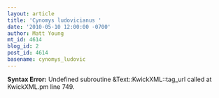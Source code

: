 ```yaml
---
layout: article
title: 'Cynomys ludovicianus '
date: '2010-05-10 12:00:00 -0700'
author: Matt Young
mt_id: 4614
blog_id: 2
post_id: 4614
basename: cynomys_ludovic
---
```

<p><strong>Syntax Error:</strong> Undefined subroutine &Text::KwickXML::tag_url called at KwickXML.pm line 749.
</p>

